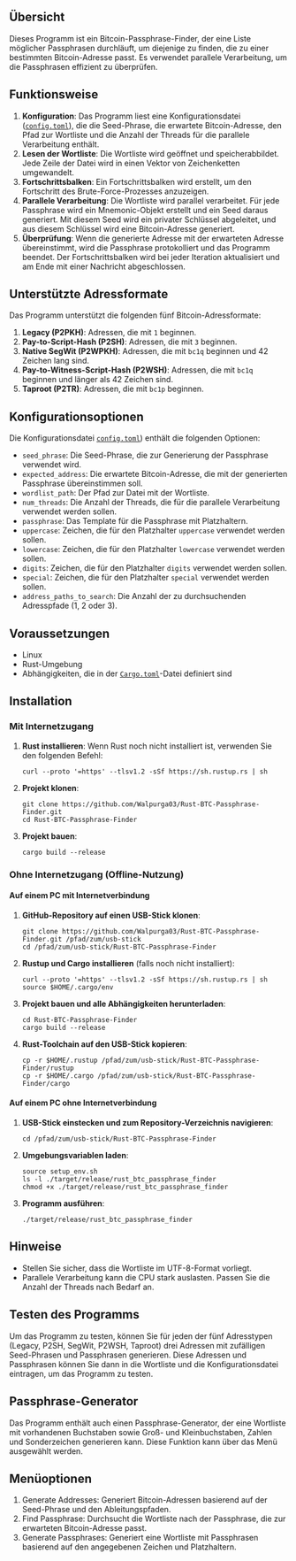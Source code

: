 ## Übersicht
Dieses Programm ist ein Bitcoin-Passphrase-Finder, der eine Liste möglicher Passphrasen durchläuft, um diejenige zu finden, die zu einer bestimmten Bitcoin-Adresse passt. Es verwendet parallele Verarbeitung, um die Passphrasen effizient zu überprüfen.



## Funktionsweise
1. **Konfiguration**: Das Programm liest eine Konfigurationsdatei ([`config.toml`](command:_github.copilot.openRelativePath?%5B%7B%22scheme%22%3A%22file%22%2C%22authority%22%3A%22%22%2C%22path%22%3A%22%2Fhome%2Flinux%2Fprojects%2Frust-btc-passphrase-finder%2Fconfig.toml%22%2C%22query%22%3A%22%22%2C%22fragment%22%3A%22%22%7D%2C%2200aeeb26-5c33-4a0d-a0da-e705caef91db%22%5D "/home/linux/projects/rust-btc-passphrase-finder/config.toml")), die die Seed-Phrase, die erwartete Bitcoin-Adresse, den Pfad zur Wortliste und die Anzahl der Threads für die parallele Verarbeitung enthält.
2. **Lesen der Wortliste**: Die Wortliste wird geöffnet und speicherabbildet. Jede Zeile der Datei wird in einen Vektor von Zeichenketten umgewandelt.
3. **Fortschrittsbalken**: Ein Fortschrittsbalken wird erstellt, um den Fortschritt des Brute-Force-Prozesses anzuzeigen.
4. **Parallele Verarbeitung**: Die Wortliste wird parallel verarbeitet. Für jede Passphrase wird ein Mnemonic-Objekt erstellt und ein Seed daraus generiert. Mit diesem Seed wird ein privater Schlüssel abgeleitet, und aus diesem Schlüssel wird eine Bitcoin-Adresse generiert.
5. **Überprüfung**: Wenn die generierte Adresse mit der erwarteten Adresse übereinstimmt, wird die Passphrase protokolliert und das Programm beendet. Der Fortschrittsbalken wird bei jeder Iteration aktualisiert und am Ende mit einer Nachricht abgeschlossen.

## Unterstützte Adressformate
Das Programm unterstützt die folgenden fünf Bitcoin-Adressformate:
1. **Legacy (P2PKH)**: Adressen, die mit `1` beginnen.
2. **Pay-to-Script-Hash (P2SH)**: Adressen, die mit `3` beginnen.
3. **Native SegWit (P2WPKH)**: Adressen, die mit `bc1q` beginnen und 42 Zeichen lang sind.
4. **Pay-to-Witness-Script-Hash (P2WSH)**: Adressen, die mit `bc1q` beginnen und länger als 42 Zeichen sind.
5. **Taproot (P2TR)**: Adressen, die mit `bc1p` beginnen.

## Konfigurationsoptionen
Die Konfigurationsdatei [`config.toml`](command:_github.copilot.openRelativePath?%5B%7B%22scheme%22%3A%22file%22%2C%22authority%22%3A%22%22%2C%22path%22%3A%22%2Fhome%2Flinux%2Fprojects%2Frust-btc-passphrase-finder%2Fconfig.toml%22%2C%22query%22%3A%22%22%2C%22fragment%22%3A%22%22%7D%2C%2200aeeb26-5c33-4a0d-a0da-e705caef91db%22%5D "/home/linux/projects/rust-btc-passphrase-finder/config.toml")) enthält die folgenden Optionen:
- `seed_phrase`: Die Seed-Phrase, die zur Generierung der Passphrase verwendet wird.
- `expected_address`: Die erwartete Bitcoin-Adresse, die mit der generierten Passphrase übereinstimmen soll.
- `wordlist_path`: Der Pfad zur Datei mit der Wortliste.
- `num_threads`: Die Anzahl der Threads, die für die parallele Verarbeitung verwendet werden sollen.
- `passphrase`: Das Template für die Passphrase mit Platzhaltern.
- `uppercase`: Zeichen, die für den Platzhalter `uppercase` verwendet werden sollen.
- `lowercase`: Zeichen, die für den Platzhalter `lowercase` verwendet werden sollen.
- `digits`: Zeichen, die für den Platzhalter `digits` verwendet werden sollen.
- `special`: Zeichen, die für den Platzhalter `special` verwendet werden sollen.
- `address_paths_to_search`: Die Anzahl der zu durchsuchenden Adresspfade (1, 2 oder 3).

## Voraussetzungen
- Linux
- Rust-Umgebung
- Abhängigkeiten, die in der [`Cargo.toml`](command:_github.copilot.openRelativePath?%5B%7B%22scheme%22%3A%22file%22%2C%22authority%22%3A%22%22%2C%22path%22%3A%22%2Fhome%2Flinux%2Fprojects%2Frust-btc-passphrase-finder%2FCargo.toml%22%2C%22query%22%3A%22%22%2C%22fragment%22%3A%22%22%7D%2C%2200aeeb26-5c33-4a0d-a0da-e705caef91db%22%5D "/home/linux/projects/rust-btc-passphrase-finder/Cargo.toml")-Datei definiert sind

## Installation
### Mit Internetzugang
1. **Rust installieren**: Wenn Rust noch nicht installiert ist, verwenden Sie den folgenden Befehl:
   ```
   curl --proto '=https' --tlsv1.2 -sSf https://sh.rustup.rs | sh
   ```
2. **Projekt klonen**:
   ```
   git clone https://github.com/Walpurga03/Rust-BTC-Passphrase-Finder.git
   cd Rust-BTC-Passphrase-Finder
   ```
3. **Projekt bauen**:
   ```
   cargo build --release
   ```

### Ohne Internetzugang (Offline-Nutzung)
#### Auf einem PC mit Internetverbindung
1. **GitHub-Repository auf einen USB-Stick klonen**:
   ```
   git clone https://github.com/Walpurga03/Rust-BTC-Passphrase-Finder.git /pfad/zum/usb-stick
   cd /pfad/zum/usb-stick/Rust-BTC-Passphrase-Finder
   ```
2. **Rustup und Cargo installieren** (falls noch nicht installiert):
   ```
   curl --proto '=https' --tlsv1.2 -sSf https://sh.rustup.rs | sh
   source $HOME/.cargo/env
   ```
3. **Projekt bauen und alle Abhängigkeiten herunterladen**:
   ```
   cd Rust-BTC-Passphrase-Finder
   cargo build --release
   ```
4. **Rust-Toolchain auf den USB-Stick kopieren**:
   ```
   cp -r $HOME/.rustup /pfad/zum/usb-stick/Rust-BTC-Passphrase-Finder/rustup
   cp -r $HOME/.cargo /pfad/zum/usb-stick/Rust-BTC-Passphrase-Finder/cargo
   ```

#### Auf einem PC ohne Internetverbindung
1. **USB-Stick einstecken und zum Repository-Verzeichnis navigieren**:
   ```
   cd /pfad/zum/usb-stick/Rust-BTC-Passphrase-Finder
   ```
2. **Umgebungsvariablen laden**:
   ```
   source setup_env.sh
   ls -l ./target/release/rust_btc_passphrase_finder
   chmod +x ./target/release/rust_btc_passphrase_finder
   ```
3. **Programm ausführen**:
   ```
   ./target/release/rust_btc_passphrase_finder
   ```


## Hinweise
- Stellen Sie sicher, dass die Wortliste im UTF-8-Format vorliegt.
- Parallele Verarbeitung kann die CPU stark auslasten. Passen Sie die Anzahl der Threads nach Bedarf an.

## Testen des Programms
Um das Programm zu testen, können Sie für jeden der fünf Adresstypen (Legacy, P2SH, SegWit, P2WSH, Taproot) drei Adressen mit zufälligen Seed-Phrasen und Passphrasen generieren. Diese Adressen und Passphrasen können Sie dann in die Wortliste und die Konfigurationsdatei eintragen, um das Programm zu testen.

## Passphrase-Generator
Das Programm enthält auch einen Passphrase-Generator, der eine Wortliste mit vorhandenen Buchstaben sowie Groß- und Kleinbuchstaben, Zahlen und Sonderzeichen generieren kann. Diese Funktion kann über das Menü ausgewählt werden.

## Menüoptionen
1. Generate Addresses: Generiert Bitcoin-Adressen basierend auf der Seed-Phrase und den Ableitungspfaden.
2. Find Passphrase: Durchsucht die Wortliste nach der Passphrase, die zur erwarteten Bitcoin-Adresse passt.
3. Generate Passphrases: Generiert eine Wortliste mit Passphrasen basierend auf den angegebenen Zeichen und Platzhaltern.